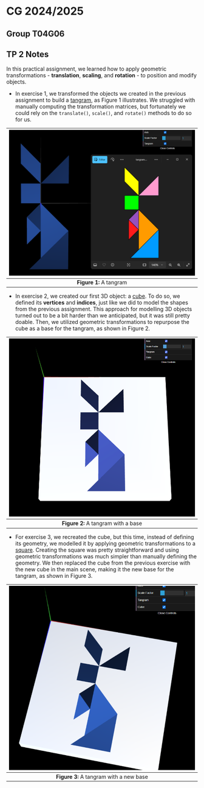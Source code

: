 # CG 2024/2025

## Group T04G06

## TP 2 Notes

In this practical assignment, we learned how to apply geometric transformations - **translation**, **scaling**, and **rotation** - to position and modify objects.

- In exercise 1, we transformed the objects we created in the previous assignment to build a [tangram](objects/MyTangram.js), as Figure 1 illustrates. We struggled with manually computing the transformation matrices, but fortunately we could rely on the `translate()`, `scale()`, and `rotate()` methods to do so for us.

| ![Figure 1](screenshots/cg-t04g06-tp2-1.png) |
| :------------------------------------------: |
|           **Figure 1:** A tangram            |

- In exercise 2, we created our first 3D object: a [cube](objects/MyUnitCube.js). To do so, we defined its **vertices** and **indices**, just like we did to model the shapes from the previous assignment. This approach for modelling 3D objects turned out to be a bit harder than we anticipated, but it was still pretty doable. Then, we utilized geometric transformations to repurpose the cube as a base for the tangram, as shown in Figure 2.

| ![Figure 2](screenshots/cg-t04g06-tp2-2.png) |
| :------------------------------------------: |
|     **Figure 2:** A tangram with a base      |

- For exercise 3, we recreated the cube, but this time, instead of defining its geometry, we modelled it by applying geometric transformations to a [square](objects/MyQuad.js). Creating the square was pretty straightforward and using geometric transformations was much simpler than manually defining the geometry. We then replaced the cube from the previous exercise with the new cube in the main scene, making it the new base for the tangram, as shown in Figure 3.

| ![Figure 3](screenshots/cg-t04g06-tp2-3.png) |
| :------------------------------------------: |
|   **Figure 3:** A tangram with a new base    |
